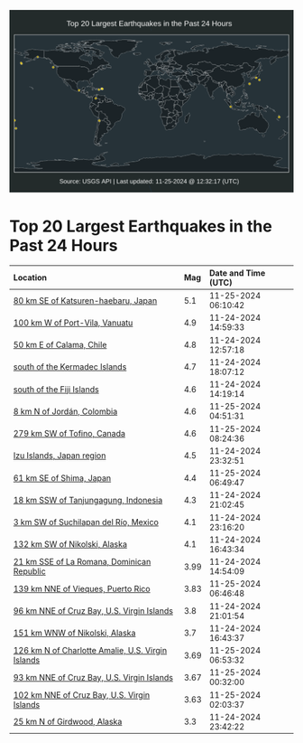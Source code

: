 ![Map](./map.png)

# Top 20 Largest Earthquakes in the Past 24 Hours

| Location | Mag | Date and Time (UTC) |
|:---|:---|:---|
| [80 km SE of Katsuren-haebaru, Japan](https://earthquake.usgs.gov/earthquakes/eventpage/us6000p7j5) | 5.1 | 11-25-2024 06:10:42 |
| [100 km W of Port-Vila, Vanuatu](https://earthquake.usgs.gov/earthquakes/eventpage/us6000p7g0) | 4.9 | 11-24-2024 14:59:33 |
| [50 km E of Calama, Chile](https://earthquake.usgs.gov/earthquakes/eventpage/us6000p7fm) | 4.8 | 11-24-2024 12:57:18 |
| [south of the Kermadec Islands](https://earthquake.usgs.gov/earthquakes/eventpage/us6000p7gu) | 4.7 | 11-24-2024 18:07:12 |
| [south of the Fiji Islands](https://earthquake.usgs.gov/earthquakes/eventpage/us6000p7fw) | 4.6 | 11-24-2024 14:19:14 |
| [8 km N of Jordán, Colombia](https://earthquake.usgs.gov/earthquakes/eventpage/us6000p7iv) | 4.6 | 11-25-2024 04:51:31 |
| [279 km SW of Tofino, Canada](https://earthquake.usgs.gov/earthquakes/eventpage/us6000p7jr) | 4.6 | 11-25-2024 08:24:36 |
| [Izu Islands, Japan region](https://earthquake.usgs.gov/earthquakes/eventpage/us6000p7i6) | 4.5 | 11-24-2024 23:32:51 |
| [61 km SE of Shima, Japan](https://earthquake.usgs.gov/earthquakes/eventpage/us6000p7jc) | 4.4 | 11-25-2024 06:49:47 |
| [18 km SSW of Tanjungagung, Indonesia](https://earthquake.usgs.gov/earthquakes/eventpage/us6000p7hn) | 4.3 | 11-24-2024 21:02:45 |
| [3 km SW of Suchilapan del Río, Mexico](https://earthquake.usgs.gov/earthquakes/eventpage/us6000p7i5) | 4.1 | 11-24-2024 23:16:20 |
| [132 km SW of Nikolski, Alaska](https://earthquake.usgs.gov/earthquakes/eventpage/us6000p7gg) | 4.1 | 11-24-2024 16:43:34 |
| [21 km SSE of La Romana, Dominican Republic](https://earthquake.usgs.gov/earthquakes/eventpage/pr2024329004) | 3.99 | 11-24-2024 14:54:09 |
| [139 km NNE of Vieques, Puerto Rico](https://earthquake.usgs.gov/earthquakes/eventpage/pr2024330002) | 3.83 | 11-25-2024 06:46:48 |
| [96 km NNE of Cruz Bay, U.S. Virgin Islands](https://earthquake.usgs.gov/earthquakes/eventpage/pr2024329005) | 3.8 | 11-24-2024 21:01:54 |
| [151 km WNW of Nikolski, Alaska](https://earthquake.usgs.gov/earthquakes/eventpage/ak024f4dlewu) | 3.7 | 11-24-2024 16:43:37 |
| [126 km N of Charlotte Amalie, U.S. Virgin Islands](https://earthquake.usgs.gov/earthquakes/eventpage/pr2024330003) | 3.69 | 11-25-2024 06:53:32 |
| [93 km NNE of Cruz Bay, U.S. Virgin Islands](https://earthquake.usgs.gov/earthquakes/eventpage/pr2024330000) | 3.67 | 11-25-2024 00:32:00 |
| [102 km NNE of Cruz Bay, U.S. Virgin Islands](https://earthquake.usgs.gov/earthquakes/eventpage/pr2024330001) | 3.63 | 11-25-2024 02:03:37 |
| [25 km N of Girdwood, Alaska](https://earthquake.usgs.gov/earthquakes/eventpage/ak024f4hr75h) | 3.3 | 11-24-2024 23:42:22 |
